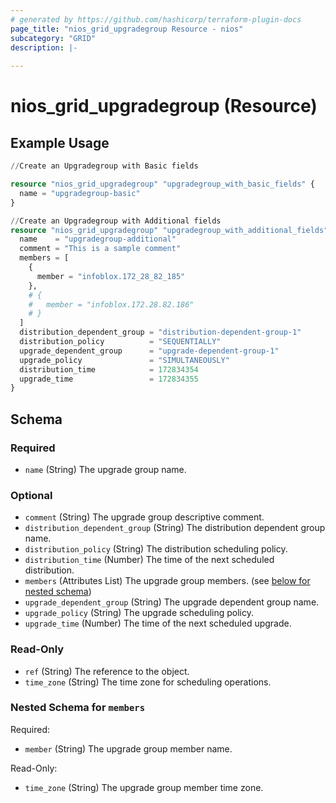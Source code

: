 ```yaml
---
# generated by https://github.com/hashicorp/terraform-plugin-docs
page_title: "nios_grid_upgradegroup Resource - nios"
subcategory: "GRID"
description: |-
  
---
```


# nios_grid_upgradegroup (Resource)



## Example Usage

```terraform
//Create an Upgradegroup with Basic fields

resource "nios_grid_upgradegroup" "upgradegroup_with_basic_fields" {
  name = "upgradegroup-basic"
}

//Create an Upgradegroup with Additional fields
resource "nios_grid_upgradegroup" "upgradegroup_with_additional_fields" {
  name    = "upgradegroup-additional"
  comment = "This is a sample comment"
  members = [
    {
      member = "infoblox.172_28_82_185"
    },
    # {
    #   member = "infoblox.172.28.82.186"
    # }
  ]
  distribution_dependent_group = "distribution-dependent-group-1"
  distribution_policy          = "SEQUENTIALLY"
  upgrade_dependent_group      = "upgrade-dependent-group-1"
  upgrade_policy               = "SIMULTANEOUSLY"
  distribution_time            = 172834354
  upgrade_time                 = 172834355
}
```

<!-- schema generated by tfplugindocs -->
## Schema

### Required

- `name` (String) The upgrade group name.

### Optional

- `comment` (String) The upgrade group descriptive comment.
- `distribution_dependent_group` (String) The distribution dependent group name.
- `distribution_policy` (String) The distribution scheduling policy.
- `distribution_time` (Number) The time of the next scheduled distribution.
- `members` (Attributes List) The upgrade group members. (see [below for nested schema](#nestedatt--members))
- `upgrade_dependent_group` (String) The upgrade dependent group name.
- `upgrade_policy` (String) The upgrade scheduling policy.
- `upgrade_time` (Number) The time of the next scheduled upgrade.

### Read-Only

- `ref` (String) The reference to the object.
- `time_zone` (String) The time zone for scheduling operations.

<a id="nestedatt--members"></a>
### Nested Schema for `members`

Required:

- `member` (String) The upgrade group member name.

Read-Only:

- `time_zone` (String) The upgrade group member time zone.
